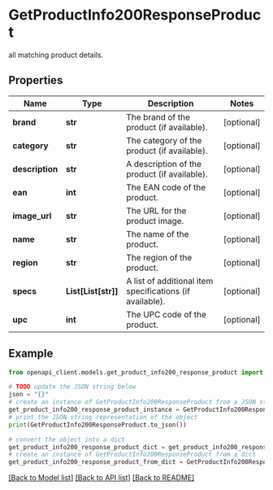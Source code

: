 # GetProductInfo200ResponseProduct

all matching product details.

## Properties

Name | Type | Description | Notes
------------ | ------------- | ------------- | -------------
**brand** | **str** | The brand of the product (if available). | [optional] 
**category** | **str** | The category of the product (if available). | [optional] 
**description** | **str** | A description of the product (if available). | [optional] 
**ean** | **int** | The EAN code of the product. | [optional] 
**image_url** | **str** | The URL for the product image. | [optional] 
**name** | **str** | The name of the product. | [optional] 
**region** | **str** | The region of the product. | [optional] 
**specs** | **List[List[str]]** | A list of additional item specifications (if available). | [optional] 
**upc** | **int** | The UPC code of the product. | [optional] 

## Example

```python
from openapi_client.models.get_product_info200_response_product import GetProductInfo200ResponseProduct

# TODO update the JSON string below
json = "{}"
# create an instance of GetProductInfo200ResponseProduct from a JSON string
get_product_info200_response_product_instance = GetProductInfo200ResponseProduct.from_json(json)
# print the JSON string representation of the object
print(GetProductInfo200ResponseProduct.to_json())

# convert the object into a dict
get_product_info200_response_product_dict = get_product_info200_response_product_instance.to_dict()
# create an instance of GetProductInfo200ResponseProduct from a dict
get_product_info200_response_product_from_dict = GetProductInfo200ResponseProduct.from_dict(get_product_info200_response_product_dict)
```
[[Back to Model list]](../README.md#documentation-for-models) [[Back to API list]](../README.md#documentation-for-api-endpoints) [[Back to README]](../README.md)


